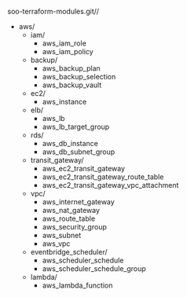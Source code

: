 
soo-terraform-modules.git//
- aws/
  - iam/
    - aws_iam_role
    - aws_iam_policy
  - backup/
    - aws_backup_plan
    - aws_backup_selection
    - aws_backup_vault
  - ec2/
    - aws_instance
  - elb/
    - aws_lb
    - aws_lb_target_group
  - rds/
    - aws_db_instance
    - aws_db_subnet_group
  - transit_gateway/
    - aws_ec2_transit_gateway
    - aws_ec2_transit_gateway_route_table
    - aws_ec2_transit_gateway_vpc_attachment
  - vpc/
    - aws_internet_gateway
    - aws_nat_gateway
    - aws_route_table
    - aws_security_group
    - aws_subnet
    - aws_vpc
  - eventbridge_scheduler/
    - aws_scheduler_schedule
    - aws_scheduler_schedule_group
  - lambda/
    - aws_lambda_function









